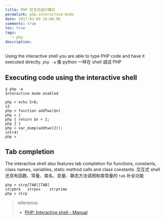 ```yaml
---
title: PHP 交互式运行模式
permalink: php-interactive-mode
date: 2017-03-09 16:00:00
comments: true
toc: true
tags:
   - php
description:
---
```

Using the interactive shell you are able to type PHP code and have it executed directly.
`php -a` 像 python 一样在 shell 调试 PHP

##  Executing code using the interactive shell
```
$ php -a
Interactive mode enabled

php > echo 5+8;
13
php > function addTwo($n)
php > {
php { return $n + 2;
php { }
php > var_dump(addtwo(2));
int(4)
php >
```

<!-- more -->

## Tab completion
The interactive shell also features tab completion for functions, constants, class names, variables, static method calls and class constants.
交互式 shell 还具有函数、常量、类名、变量、静态方法调用和类常量的 `tab` 补全功能
```
php > strp[TAB][TAB]
strpbrk   strpos    strptime
php > strp
```

> reference:
> - [PHP: Interactive shell - Manual](http://php.net/manual/en/features.commandline.interactive.php)
